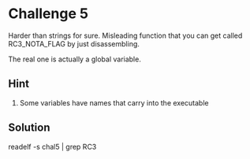 Challenge 5
===========
Harder than strings for sure. Misleading function that you can get called RC3_NOTA_FLAG by just disassembling.

The real one is actually a global variable.

Hint
----
1. Some variables have names that carry into the executable

Solution
--------
readelf -s chal5 | grep RC3
